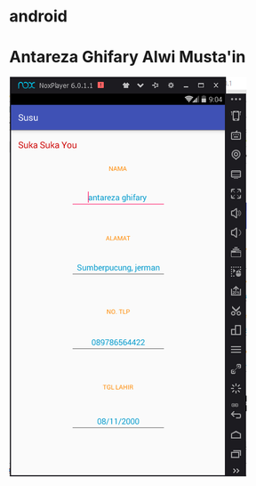 # android
# Antareza Ghifary Alwi Musta'in
![alt text](https://github.com/antarezaghifary/android/blob/master/hasil.png)
